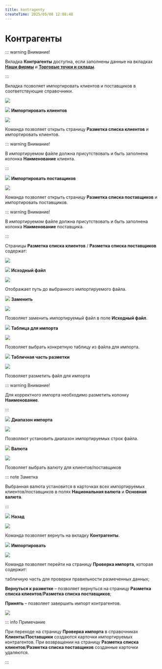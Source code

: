 ```yaml
---
title: kontragenty
createTime: 2025/05/08 12:08:48
---
```

# Контрагенты

::: warning Внимание!

Вкладка **Контрагенты** доступна, если заполнены данные на вкладках [**Наши фирмы**](#bbde9d40-a956-46e3-8359-2887fc127cc6) и [**Торговые точки и склады**](#af4c70ad-facd-4be4-b2b1-9c75121aa32b).

:::

Вкладка позволяет импортировать клиентов и поставщиков в соответствующие справочники.

![](image492.png)

![](image006.png) **Импортировать клиентов**

![](image493.png)

Команда позволяет открыть страницу **Разметка списка клиентов** и импортировать клиентов.

::: warning Внимание!

В импортируемом файле должна присутствовать и быть заполнена колонка **Наименование** клиента.

:::

![](image008.png) **Импортировать поставщиков**

![](image494.png)

Команда позволяет открыть страницу **Разметка списка поставщиков** и импортировать поставщиков.

::: warning Внимание!

В импортируемом файле должна присутствовать и быть заполнена колонка **Наименование** поставщика.

:::


Страницы **Разметка списка клиентов** / **Разметка списка поставщиков** содержат:

![](image495.png)

![](image006.png) **Исходный файл**

![](image496.png)

Отображает путь до выбранного импортируемого файла.

![](image008.png) **Заменить**

![](image497.png)

Позволяет заменить импортируемый файл в поле **Исходный файл**.

![](image009.png) **Таблица для импорта**

![](image498.png)

Позволяет выбрать конкретную таблицу из файла для импорта.

![](image010.png) **Табличная часть разметки**

![](image499.png)

Позволяет разметить файл для импорта

::: warning Внимание!

Для корректного импорта необходимо разметить колонку **Наименование**.

:::

![](image011.png) **Диапазон импорта**

![](image500.png)

Позволяют установить диапазон импортируемых строк файла.

![](image012.png) **Валюта**

![](image501.png)

Позволяет выбрать валюту для клиентов/поставщиков

::: note Заметка

Выбранная валюта установится в карточках всех импортируемых клиентов/поставщиков в полях **Национальная валюта** и **Основная валюта**.

:::

![](image013.png) **Назад**

![](image502.png)

Команда позволяет вернуть на вкладку **Контрагенты**.

![](image014.png) **Импортировать**

![](image503.png)

Команда позволяет перейти на страницу **Проверка импорта**, которая содержит:

табличную часть для проверки правильности размеченных данных;

**Вернуться к разметке** – позволяет вернуться на страницу **Разметка списка клиентов**/**Разметка списка поставщиков**;

**Принять** – позволяет завершить импорт контрагентов.

![](image504.png)

::: info Примечание

При переходе на страницу **Проверка импорта** в справочниках **Клиенты**/**Поставщики** создаются карточки импортируемых контрагентов. При возвращении на страницу **Разметка списка клиентов**/**Разметка списка поставщиков** созданные карточки удаляются.

:::

